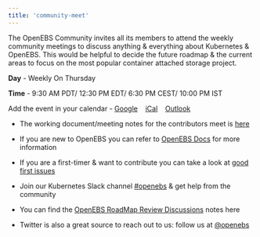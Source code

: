```yaml
---
title: 'community-meet'
---
```


The OpenEBS Community invites all its members to attend the weekly community meetings to discuss anything & everything about Kubernetes & OpenEBS. This would be helpful to decide the future roadmap & the current areas to focus on the most popular container attached storage project. 

**Day** - Weekly On Thursday

**Time** - 9:30 AM PDT/ 12:30 PM EDT/ 6:30 PM CEST/ 10:00 PM IST

Add the event in your calendar - [Google](https://calendar.google.com/event?action=TEMPLATE&tmeid=cTMwdnJobDdiZGZjNmdvb280NThsa3ZwbmNfMjAyMDA5MTBUMTYzMDAwWiBvcGVuZWJzQG0&tmsrc=openebs%40gmail.com&scp=ALL) &nbsp;&nbsp;   [iCal](/meeting-86534111953.ics) &nbsp;&nbsp;   [Outlook](/meeting-86534111953.ics)


- The working document/meeting notes for the contributors meet is [here](https://docs.google.com/document/d/1i1OAMWAG40ymmV7c3QiqCl6rBrhm6nEdsgJcsxkVxLw/edit)

- If you are new to OpenEBS you can refer to [OpenEBS Docs](https://docs.openebs.io/) for more information

- If you are a  first-timer & want to contribute you can take a look at [good first issues](https://github.com/openebs/openebs/issues?q=is%3Aissue+is%3Aopen+label%3A%22good+first+issue%22)

- Join our Kubernetes Slack channel [#openebs](https://kubernetes.slack.com/messages/openebs) & get help from the community

- You can find the [OpenEBS RoadMap Review Discussions](https://hackmd.io/S_P-3obgTlO5sBbQYgKbRQ?view) notes here

- Twitter is also a great source to reach out to us: follow us at [@openebs](https://twitter.com/openebs)
